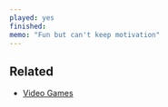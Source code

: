 ```yaml
---
played: yes
finished:
memo: "Fun but can't keep motivation"
---
```


## Related
- [Video Games](notes/Video%20Games.md)